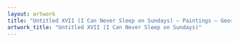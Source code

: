 ```yaml
---
layout: artwork
title: "Untitled XVII (I Can Never Sleep on Sundays) — Paintings — George Chapman"
artwork_title: "Untitled XVII (I Can Never Sleep on Sundays)"
---
```

